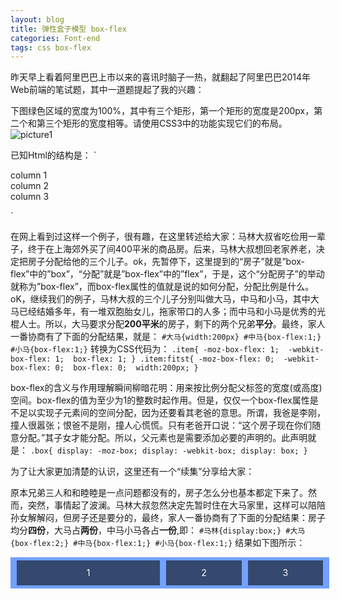 ```yaml
---
layout: blog
title: 弹性盒子模型 box-flex
categories: Font-end
tags: css box-flex
---
```


昨天早上看着阿里巴巴上市以来的喜讯时脑子一热，就翻起了阿里巴巴2014年Web前端的笔试题，其中一道题提起了我的兴趣： 

下图绿色区域的宽度为100%，其中有三个矩形，第一个矩形的宽度是200px，第二个和第三个矩形的宽度相等。请使用CSS3中的功能实现它们的布局。
![picture1]({{site.blogimgurl}}/2014-09-25-01.jpg "example_pic")

已知Html的结构是：
`<div class="box">
	<div class="item">column 1</div>
	<div class="item">column 2</div>
	<div class="item">column 3</div>
</div>`

在网上看到过这样一个例子，很有趣，在这里转述给大家：马林大叔省吃俭用一辈子，终于在上海郊外买了间400平米的商品房。后来，马林大叔想回老家养老，决定把房子分配给他的三个儿子。ok，先暂停下，这里提到的“房子”就是”box-flex”中的”box”，“分配”就是”box-flex”中的”flex”，于是，这个“分配房子”的举动就称为”box-flex”，而box-flex属性的值就是说的如何分配，分配比例是什么。oK，继续我们的例子，马林大叔的三个儿子分别叫做大马，中马和小马，其中大马已经结婚多年，有一堆双胞胎女儿，拖家带口的人多；而中马和小马是优秀的光棍人士。所以，大马要求分配**200平米**的房子，剩下的两个兄弟**平分**。最终，家人一番协商有了下面的分配结果，就是：
`#大马{width:200px}
#中马{box-flex:1;}
#小马{box-flex:1;}`
转换为CSS代码为：
`.item{
  -moz-box-flex: 1; 
  -webkit-box-flex: 1; 
  box-flex: 1;
}
.item:fitst{
  -moz-box-flex: 0; 
  -webkit-box-flex: 0; 
  box-flex: 0; 
  width:200px;
}`

box-flex的含义与作用理解瞬间柳暗花明：用来按比例分配父标签的宽度(或高度)空间。box-flex的值为至少为1的整数时起作用。但是，仅仅一个box-flex属性是不足以实现子元素间的空间分配，因为还要看其老爸的意思。所谓，我爸是李刚，撞人很嚣张；恨爸不是刚，撞人心慌慌。只有老爸开口说：“这个房子现在你们随意分配。”其子女才能分配。所以，父元素也是需要添加必要的声明的。此声明就是：
`.box{
  display: -moz-box;
  display: -webkit-box;
  display: box;
}`

为了让大家更加清楚的认识，这里还有一个“续集”分享给大家：

原本兄弟三人和和睦睦是一点问题都没有的，房子怎么分也基本都定下来了。然而，突然，事情起了波澜。马林大叔忽然决定先暂时住在大马家里，这样可以陪陪孙女解解闷，但房子还是要分的，最终，家人一番协商有了下面的分配结果：房子均分**四份**，大马占**两份**，中马小马各占**一份**,即：
`#马林{display:box;}
#大马{box-flex:2;}
#中马{box-flex:1;}
#小马{box-flex:1;}`
结果如下图所示：
<style>
.test_box {
    display: -moz-box; 
    display: -webkit-box; 
    display: box; 
   	height:40px;
   	line-height:40px;
    width: 100%;
    max-width:500px;
    margin: 10px auto; 
    padding: 5px; 
    background: #72A1FF;
 }
.list {
    margin: 0 5px; 
   	text-align:center;
   	color:#fff;
    background: #35486E;
}
.list_one {
    -moz-box-flex: 1; 
    -webkit-box-flex: 1; 
    box-flex: 1;
}
.list_two{
    -moz-box-flex: 2; 
    -webkit-box-flex: 2; 
    box-flex: 2;
}
</style>
<div class="test_box">
    <div class="list list_two">1</div>
    <div class="list list_one">2</div>
    <div class="list list_one">3</div>
</div>

